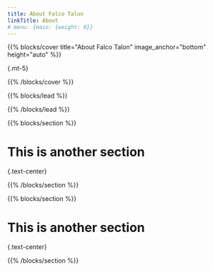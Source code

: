 ```yaml
---
title: About Falco Talon
linkTitle: About
# menu: {main: {weight: 0}}
---
```


{{% blocks/cover title="About Falco Talon" image_anchor="bottom" height="auto" %}}

{.mt-5}

{{% /blocks/cover %}}

{{% blocks/lead %}}


{{% /blocks/lead %}}

{{% blocks/section %}}

# This is another section
{.text-center}

{{% /blocks/section %}}

{{% blocks/section %}}

# This is another section
{.text-center}

{{% /blocks/section %}}